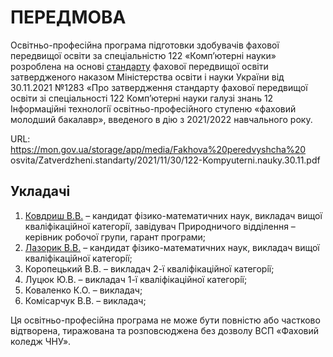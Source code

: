 # ПЕРЕДМОВА

Освiтньо-професiйна програма пiдготовки здобувачiв фахової передвищої
освiти за спецiальнiстю 122 «Комп’ютернi науки» розроблена на основi [стандарту](standart:) фахової передвищої освiти затвердженого наказом Мiнiстерства освiти
i науки України вiд 30.11.2021 №1283 «Про затвердження стандарту фахової
передвищої освiти зi спецiальностi 122 Комп’ютернi науки галузi знань 12 Iнформацiйнi технологiї освiтньо-професiйного ступеню «фаховий молодший
бакалавр», введеного в дiю з 2021/2022 навчального року.

URL: https://mon.gov.ua/storage/app/media/Fakhova%20peredvyshcha%20
osvita/Zatverdzheni.standarty/2021/11/30/122-Kompyuterni.nauky.30.11.pdf

## Укладачi

1. [Ковдриш В.В.](#groupheader) – кандидат фiзико-математичних наук, викладач вищої квалiфiкацiйної категорiї, завiдувач Природничого вiддiлення – керiвник робочої групи, гарант програми;
2. [Лазорик В.В.](#lazoryk) – кандидат фiзико-математичних наук, викладач вищої квалiфiкацiйної категорiї;
3. Коропецький В.В. – викладач 2-ї квалiфiкацiйної категорiї;
4. Луцюк Ю.В. – викладач 1-ї квалiфiкацiйної категорiї;
5. Коваленко К.О. – викладач;
6. Комiсарчук В.В. – викладач;

Ця освiтньо-професiйна програма не може бути повнiстю або частково вiдтворена, тиражована та розповсюджена без дозволу ВСП «Фаховий коледж ЧНУ».
